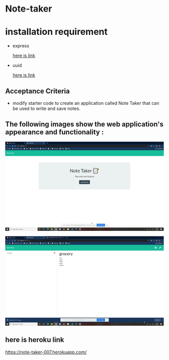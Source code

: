 # Note-taker


# installation requirement

* express
   
  [here is link ](https://www.npmjs.com/package/express)


* uuid 


   [here is link ](https://www.npmjs.com/package/uuid)

## Acceptance Criteria 

* modify starter code to create an application called Note Taker that can be used to write and save notes.



## The following images show the web application's appearance and functionality : 


![images.](https://github.com/hiral271/Note-taker/blob/main/images/Image-2021-03-18-at-7.12.33-PM.jpeg)


![images.](https://github.com/hiral271/Note-taker/blob/main/images/Image-2021-03-18-at-7.13.37-PM.jpeg)


## here is heroku link 
https://note-taker-007.herokuapp.com/

